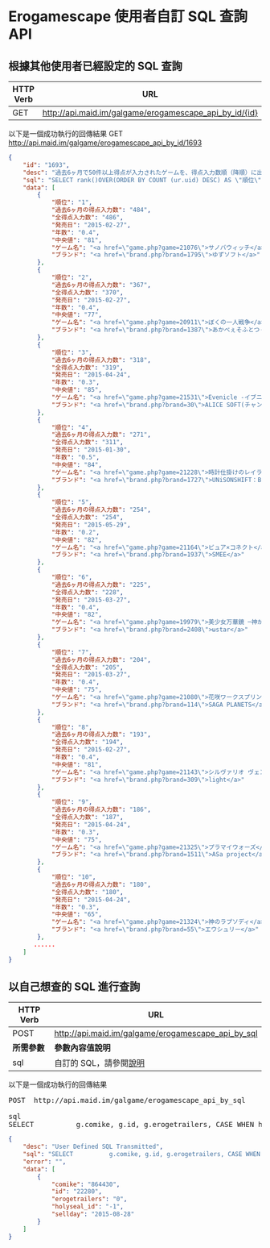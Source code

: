 # Erogamescape 使用者自訂 SQL 查詢 API

## 根據其他使用者已經設定的 SQL 查詢
| HTTP Verb | URL |
|-------------|-------------|
| GET | http://api.maid.im/galgame/erogamescape_api_by_id/{id} |

以下是一個成功執行的回傳結果
GET   http://api.maid.im/galgame/erogamescape_api_by_id/1693

```json
{
    "id": "1693",
    "desc": "過去6ヶ月で50件以上得点が入力されたゲームを、得点入力数順（降順）に出力します。<br>\r\n※ID 1584 の6ヶ月バージョンです",
    "sql": "SELECT rank()OVER(ORDER BY COUNT (ur.uid) DESC) AS \"順位\"\r\n     , COUNT (ur.uid) AS \"過去6ヶ月の得点入力数\" \r\n     , t.count AS \"全得点入力数\"\r\n     , t.sellday AS \"発売日\"\r\n     , round( CAST( (CURRENT_DATE - t.sellday)/365.0 AS double precision )::numeric, 1 ) AS \"年数\"\r\n     , t.median AS \"中央値\"\r\n     , CHR(60)||'a href='||CHR(34)||'game.php?game='||t.game_id||CHR(34)||CHR(62) ||t.gamename ||CHR(60)||'/a'||CHR(62) AS \"ゲーム名\"\r\n     , CHR(60)||'a href='||CHR(34)||'brand.php?brand='||t.brand_id||CHR(34)||CHR(62) ||t.brandname ||CHR(60)||'/a'||CHR(62) AS \"ブランド\"\r\nFROM userreview as ur , toukei_temp_table as t\r\nWHERE ur.game = t.game_id\r\n  AND ur.play_tourokubi &gt; CURRENT_DATE - interval '6 months' /* 6ヶ月以内に採点した */\r\n  AND ur.play\r\n  AND t.model = 'PC' \r\n  AND t.erogame\r\n  AND t.count &gt;= 50\r\n  AND t.coterie IS NULL\r\n  AND ur.tokuten IS NOT NULL\r\nGROUP BY  t.game_id, t.gamename, t.sellday, t.median, t.count , t.brandname, t.brand_id\r\nHAVING COUNT(ur.uid) &gt;= 50",
    "data": [
        {
            "順位": "1",
            "過去6ヶ月の得点入力数": "484",
            "全得点入力数": "486",
            "発売日": "2015-02-27",
            "年数": "0.4",
            "中央値": "81",
            "ゲーム名": "<a href=\"game.php?game=21076\">サノバウィッチ</a>",
            "ブランド": "<a href=\"brand.php?brand=1795\">ゆずソフト</a>"
        },
        {
            "順位": "2",
            "過去6ヶ月の得点入力数": "367",
            "全得点入力数": "370",
            "発売日": "2015-02-27",
            "年数": "0.4",
            "中央値": "77",
            "ゲーム名": "<a href=\"game.php?game=20911\">ぼくの一人戦争</a>",
            "ブランド": "<a href=\"brand.php?brand=1387\">あかべぇそふとつぅ</a>"
        },
        {
            "順位": "3",
            "過去6ヶ月の得点入力数": "318",
            "全得点入力数": "319",
            "発売日": "2015-04-24",
            "年数": "0.3",
            "中央値": "85",
            "ゲーム名": "<a href=\"game.php?game=21531\">Evenicle -イブニクル-</a>",
            "ブランド": "<a href=\"brand.php?brand=30\">ALICE SOFT(チャンピオンソフト)</a>"
        },
        {
            "順位": "4",
            "過去6ヶ月の得点入力数": "271",
            "全得点入力数": "311",
            "発売日": "2015-01-30",
            "年数": "0.5",
            "中央値": "84",
            "ゲーム名": "<a href=\"game.php?game=21228\">時計仕掛けのレイライン －朝霧に散る花－</a>",
            "ブランド": "<a href=\"brand.php?brand=1727\">UNiSONSHIFT：Blossom</a>"
        },
        {
            "順位": "5",
            "過去6ヶ月の得点入力数": "254",
            "全得点入力数": "254",
            "発売日": "2015-05-29",
            "年数": "0.2",
            "中央値": "82",
            "ゲーム名": "<a href=\"game.php?game=21164\">ピュア×コネクト</a>",
            "ブランド": "<a href=\"brand.php?brand=1937\">SMEE</a>"
        },
        {
            "順位": "6",
            "過去6ヶ月の得点入力数": "225",
            "全得点入力数": "228",
            "発売日": "2015-03-27",
            "年数": "0.4",
            "中央値": "82",
            "ゲーム名": "<a href=\"game.php?game=19979\">美少女万華鏡 ─神が造りたもうた少女たち─</a>",
            "ブランド": "<a href=\"brand.php?brand=2408\">ωstar</a>"
        },
        {
            "順位": "7",
            "過去6ヶ月の得点入力数": "204",
            "全得点入力数": "205",
            "発売日": "2015-03-27",
            "年数": "0.4",
            "中央値": "75",
            "ゲーム名": "<a href=\"game.php?game=21080\">花咲ワークスプリング!</a>",
            "ブランド": "<a href=\"brand.php?brand=114\">SAGA PLANETS</a>"
        },
        {
            "順位": "8",
            "過去6ヶ月の得点入力数": "193",
            "全得点入力数": "194",
            "発売日": "2015-02-27",
            "年数": "0.4",
            "中央値": "81",
            "ゲーム名": "<a href=\"game.php?game=21143\">シルヴァリオ ヴェンデッタ</a>",
            "ブランド": "<a href=\"brand.php?brand=309\">light</a>"
        },
        {
            "順位": "9",
            "過去6ヶ月の得点入力数": "186",
            "全得点入力数": "187",
            "発売日": "2015-04-24",
            "年数": "0.3",
            "中央値": "75",
            "ゲーム名": "<a href=\"game.php?game=21325\">プラマイウォーズ</a>",
            "ブランド": "<a href=\"brand.php?brand=1511\">ASa project</a>"
        },
        {
            "順位": "10",
            "過去6ヶ月の得点入力数": "180",
            "全得点入力数": "180",
            "発売日": "2015-04-24",
            "年数": "0.3",
            "中央値": "65",
            "ゲーム名": "<a href=\"game.php?game=21324\">神のラプソディ</a>",
            "ブランド": "<a href=\"brand.php?brand=55\">エウシュリー</a>"
        },
       ......
    ]
}
```



## 以自己想查的 SQL 進行查詢
| HTTP Verb | URL |
|-------------|-------------|
| POST| http://api.maid.im/galgame/erogamescape_api_by_sql |
| **所需參數** | **參數內容值說明** |
| sql | 自訂的 SQL，請參閱[說明](http://erogamescape.dyndns.org/~ap2/ero/toukei_kaiseki/sql_for_erogamer_index.php) |

以下是一個成功執行的回傳結果
<pre>
POST  http://api.maid.im/galgame/erogamescape_api_by_sql

sql
SELECT          g.comike, g.id, g.erogetrailers, CASE WHEN h.holyseal_id IS NULL THEN -1 ELSE h.holyseal_id END AS holyseal_id,g.comike, g.id,          CASE WHEN g.erogetrailers IS NULL THEN -1 ELSE g.erogetrailers END AS erogetrailers,          CASE WHEN h.holyseal_id IS NULL THEN -1 ELSE h.holyseal_id END AS holyseal_id,         CASE WHEN g.sellday = '2030-01-01' THEN '1970-01-01' ELSE g.sellday END AS sellday       FROM gamelist g        LEFT JOIN holyseal h ON h.game = g.id        WHERE g.comike IN ('866226', '864430')</pre>

```json
{
    "desc": "User Defined SQL Transmitted",
    "sql": "SELECT          g.comike, g.id, g.erogetrailers, CASE WHEN h.holyseal_id IS NULL THEN -1 ELSE h.holyseal_id END AS holyseal_id,g.comike, g.id,          CASE WHEN g.erogetrailers IS NULL THEN -1 ELSE g.erogetrailers END AS erogetrailers,          CASE WHEN h.holyseal_id IS NULL THEN -1 ELSE h.holyseal_id END AS holyseal_id,         CASE WHEN g.sellday = '2030-01-01' THEN '1970-01-01' ELSE g.sellday END AS sellday       FROM gamelist g        LEFT JOIN holyseal h ON h.game = g.id        WHERE g.comike IN ('866226', '864430')",
    "error": "",
    "data": [
        {
            "comike": "864430",
            "id": "22280",
            "erogetrailers": "0",
            "holyseal_id": "-1",
            "sellday": "2015-08-28"
        }
    ]
}
```